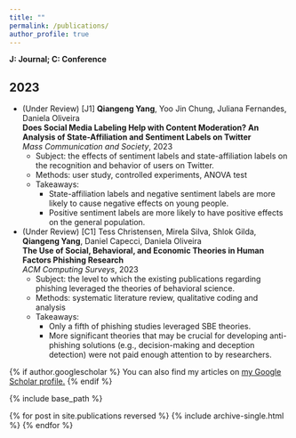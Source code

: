 ```yaml
---
title: ""
permalink: /publications/
author_profile: true
---
```

**J: Journal; C: Conference**

## 2023 ##
<ul>
  <li>(Under Review) [J1] <b>Qiangeng Yang</b>, Yoo Jin Chung, Juliana Fernandes, Daniela Oliveira<br>
    <b>Does Social Media Labeling Help with Content Moderation? An Analysis of State-Affiliation and Sentiment Labels on Twitter</b><br>
    <i>Mass Communication and Society</i>, 2023
    <ul>
      <li>Subject: the effects of sentiment labels and state-affiliation labels on the recognition and behavior of users on Twitter.</li>
      <li>Methods: user study, controlled experiments, ANOVA test</li>
      <li>Takeaways:<br>
        <ul>
          <li>State-affiliation labels and negative sentiment labels are more likely to cause negative effects on young people.</li>
          <li>Positive sentiment labels are more likely to have positive effects on the general population.</li>
        </ul>
    </ul>
  <li>(Under Review) [C1] Tess Christensen, Mirela Silva, Shlok Gilda, <b>Qiangeng Yang</b>, Daniel Capecci, Daniela Oliveira<br>
    <b>The Use of Social, Behavioral, and Economic Theories in Human Factors Phishing Research</b><br>
    <i>ACM Computing Surveys</i>, 2023
      <ul>
        <li>Subject: the level to which the existing publications regarding phishing leveraged the theories of behavioral science.</li>
        <li>Methods: systematic literature review, qualitative coding and analysis</li>
        <li>Takeaways:<br>
          <ul>
            <li>Only a fifth of phishing studies leveraged SBE theories.</li>
            <li>More significant theories that may be crucial for developing anti-phishing solutions (e.g., decision-making and deception detection) were not paid enough attention to by researchers.</li>
          </ul>
      </ul>
  </li>
</ul>

{% if author.googlescholar %}
  You can also find my articles on <u><a href="{{author.googlescholar}}">my Google Scholar profile</a>.</u>
{% endif %}

{% include base_path %}

{% for post in site.publications reversed %}
  {% include archive-single.html %}
{% endfor %}
